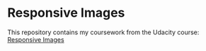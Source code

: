 # Responsive Images

This repository contains my coursework from the Udacity course:
[Responsive Images](https://www.udacity.com/courses/responsive-images--ud882)
